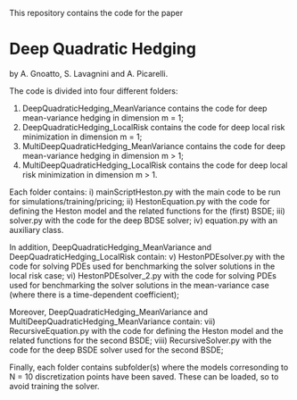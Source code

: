 This repository contains the code for the paper

# Deep Quadratic Hedging

by A. Gnoatto, S. Lavagnini and A. Picarelli.

The code is divided into four different folders:
1) DeepQuadraticHedging_MeanVariance contains the code for deep mean-variance hedging in dimension m = 1;
2) DeepQuadraticHedging_LocalRisk contains the code for deep local risk minimization in dimension m = 1;
3) MultiDeepQuadraticHedging_MeanVariance contains the code for deep mean-variance hedging in dimension m > 1;
4) MultiDeepQuadraticHedging_LocalRisk contains the code for deep local risk minimization in dimension m > 1.

Each folder contains:
i) mainScriptHeston.py with the main code to be run for simulations/training/pricing;
ii) HestonEquation.py with the code for defining the Heston model and the related functions for the (first) BSDE;
iii) solver.py with the code for the deep BDSE solver;
iv) equation.py with an auxiliary class.

In addition, DeepQuadraticHedging_MeanVariance and DeepQuadraticHedging_LocalRisk contain:
v) HestonPDEsolver.py with the code for solving PDEs used for benchmarking the solver solutions in the local risk case;
vi) HestonPDEsolver_2.py with the code for solving PDEs used for benchmarking the solver solutions in the mean-variance case 
(where there is a time-dependent coefficient);

Moreover, DeepQuadraticHedging_MeanVariance and MultiDeepQuadraticHedging_MeanVariance contain:
vii) RecursiveEquation.py with the code for defining the Heston model and the related functions for the second BSDE;
viii) RecursiveSolver.py with the code for the deep BSDE solver used for the second BSDE;

Finally, each folder contains subfolder(s) where the models corresonding to N = 10 discretization points have been saved.
These can be loaded, so to avoid training the solver.
